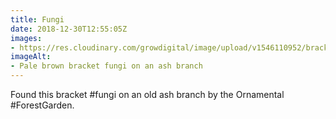 ```yaml
---
title: Fungi
date: 2018-12-30T12:55:05Z
images: 
- https://res.cloudinary.com/growdigital/image/upload/v1546110952/bracketfungi-AEC970ED.jpg
imageAlt: 
- Pale brown bracket fungi on an ash branch
---
```


Found this bracket #fungi on an old ash branch by the Ornamental #ForestGarden. 
